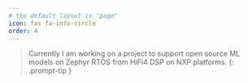 ```yaml
---
# the default layout is 'page'
icon: fas fa-info-circle
order: 4
---
```


> Currently I am working on a project to support open source ML models on Zephyr RTOS from HiFi4 DSP on NXP platforms.
{: .prompt-tip }
